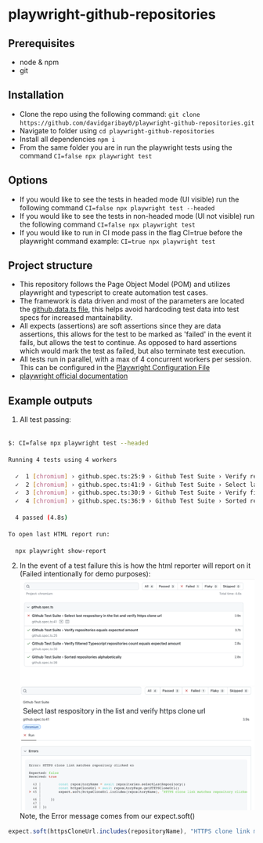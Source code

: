# playwright-github-repositories

## Prerequisites
- node & npm
- git

## Installation
- Clone the repo using the following command: `git clone https://github.com/davidgaribay0/playwright-github-repositories.git`
- Navigate to folder using `cd playwright-github-repositories`
- Install all dependencies `npm i`
- From the same folder you are in run the playwright tests using the command `CI=false npx playwright test`

## Options
- If you would like to see the tests in headed mode (UI visible) run the following command `CI=false npx playwright test --headed`
- If you would like to see the tests in non-headed mode (UI not visible) run the following command `CI=false npx playwright test`
- If you would like to run in CI mode pass in the flag CI=true before the playwright command example: `CI=true npx playwright test`

## Project structure
- This repository follows the Page Object Model (POM) and utilizes playwright and typescript to create automation test cases.
- The framework is data driven and most of the parameters are located the [github.data.ts file](data/github.data.ts), this helps avoid hardcoding test data into test specs for increased mantainability. 
- All expects (assertions) are soft assertions since they are data assertions, this allows for the test to be marked as 'failed' in the event it fails, but allows the test to continue. As opposed to hard assertions which would mark the test as failed, but also terminate test execution.
- All tests run in parallel, with a max of 4 concurrent workers per session. This can be configured in the [Playwright Configuration File](playwright.config.ts)
- [playwright official documentation](https://playwright.dev/docs/intro)

## Example outputs

1. All test passing:
```sh

$: CI=false npx playwright test --headed

Running 4 tests using 4 workers

  ✓  1 [chromium] › github.spec.ts:25:9 › Github Test Suite › Verify repositories equals expected amount (3.7s)
  ✓  2 [chromium] › github.spec.ts:41:9 › Github Test Suite › Select last respository in the list and verify https clone url (3.7s)
  ✓  3 [chromium] › github.spec.ts:30:9 › Github Test Suite › Verify filtered Typescript repositories count equals expected amount (2.8s)
  ✓  4 [chromium] › github.spec.ts:36:9 › Github Test Suite › Sorted repositories alphabetically (2.9s)

  4 passed (4.8s)

To open last HTML report run:

  npx playwright show-report

```

2. In the event of a test failure this is how the html reporter will report on it (Failed intentionally for demo purposes):
![Overview](media/overview.png)
![Detail View](media/detail.png)
Note, the Error message comes from our expect.soft() 
```ts 
expect.soft(httpsCloneUrl.includes(repositoryName), "HTTPS clone link matches repository clicked on").toBe(true)
```